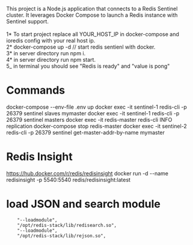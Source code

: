 This project is a Node.js application that connects to a Redis Sentinel cluster. It leverages Docker Compose to launch a Redis instance with Sentinel support.<br/>
<br/>
1* To start project replace all YOUR_HOST_IP in docker-compose and ioredis config with your real host ip.<br/>
2* docker-compose up -d // start redis sentienl with docker.<br/>
3* in server directory run npm i.<br/>
4* in server directory run npm start.<br/>
5\_ in terminal you should see "Redis is ready" and "value is pong"

# Commands

docker-compose --env-file .env up
docker exec -it sentinel-1 redis-cli -p 26379 sentinel slaves mymaster
docker exec -it sentinel-1 redis-cli -p 26379 sentinel masters
docker exec -it redis-master redis-cli INFO replication
docker-compose stop redis-master
docker exec -it sentinel-2 redis-cli -p 26379 sentinel get-master-addr-by-name mymaster

# Redis Insight

https://hub.docker.com/r/redis/redisinsight
docker run -d --name redisinsight -p 5540:5540 redis/redisinsight:latest

# load JSON and search module

        "--loadmodule",
        "/opt/redis-stack/lib/redisearch.so",
        "--loadmodule",
        "/opt/redis-stack/lib/rejson.so",
